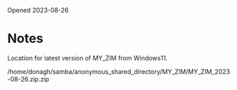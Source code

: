 Opened 2023-08-26


# Notes

Location for latest version of MY_ZIM from Windows11.


/home/donagh/samba/anonymous_shared_directory/MY_ZIM/MY_ZIM_2023-08-26.zip.zip
